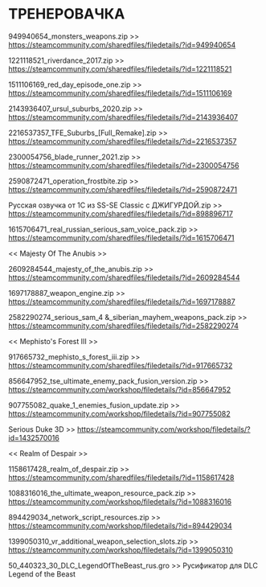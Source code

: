 # ТРЕНЕРОВАЧКА




949940654_monsters_weapons.zip >> https://steamcommunity.com/sharedfiles/filedetails/?id=949940654  

1221118521_riverdance_2017.zip >> https://steamcommunity.com/sharedfiles/filedetails/?id=1221118521  

1511106169_red_day_episode_one.zip >> https://steamcommunity.com/sharedfiles/filedetails/?id=1511106169    

2143936407_ursul_suburbs_2020.zip >> https://steamcommunity.com/sharedfiles/filedetails/?id=2143936407    

2216537357_TFE_Suburbs_[Full_Remake].zip >> https://steamcommunity.com/sharedfiles/filedetails/?id=2216537357    

2300054756_blade_runner_2021.zip >> https://steamcommunity.com/sharedfiles/filedetails/?id=2300054756  

2590872471_operation_frostbite.zip >> https://steamcommunity.com/sharedfiles/filedetails/?id=2590872471  

Русcкая озвучка от 1С из SS-SE Classic с ДЖИГУРДОЙ.zip >> https://steamcommunity.com/sharedfiles/filedetails/?id=898896717  

1615706471_real_russian_serious_sam_voice_pack.zip >> https://steamcommunity.com/sharedfiles/filedetails/?id=1615706471  
  
  
  
<< Majesty Of The Anubis >>  

2609284544_majesty_of_the_anubis.zip >> https://steamcommunity.com/sharedfiles/filedetails/?id=2609284544  

1697178887_weapon_engine.zip >> https://steamcommunity.com/sharedfiles/filedetails/?id=1697178887 
  
2582290274_serious_sam_4 &_siberian_mayhem_weapons_pack.zip >> https://steamcommunity.com/sharedfiles/filedetails/?id=2582290274  
    
   
  
<< Mephisto's Forest III >>  
  
917665732_mephisto_s_forest_iii.zip >> https://steamcommunity.com/sharedfiles/filedetails/?id=917665732  

856647952_tse_ultimate_enemy_pack_fusion_version.zip >> https://steamcommunity.com/workshop/filedetails/?id=856647952  

907755082_quake_1_enemies_fusion_update.zip >> https://steamcommunity.com/workshop/filedetails/?id=907755082  

Serious Duke 3D >> https://steamcommunity.com/workshop/filedetails/?id=1432570016  
  
  
  
  
<< Realm of Despair >>  

1158617428_realm_of_despair.zip >> https://steamcommunity.com/sharedfiles/filedetails/?id=1158617428  

1088316016_the_ultimate_weapon_resource_pack.zip >> https://steamcommunity.com/workshop/filedetails/?id=1088316016  

894429034_network_script_resources.zip >> https://steamcommunity.com/workshop/filedetails/?id=894429034  

1399050310_vr_additional_weapon_selection_slots.zip >> https://steamcommunity.com/workshop/filedetails/?id=1399050310  

50_440323_30_DLC_LegendOfTheBeast_rus.gro >> Русификатор для DLC Legend of the Beast  



